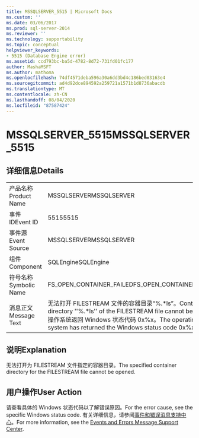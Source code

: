 ```yaml
---
title: MSSQLSERVER_5515 | Microsoft Docs
ms.custom: ''
ms.date: 03/06/2017
ms.prod: sql-server-2014
ms.reviewer: ''
ms.technology: supportability
ms.topic: conceptual
helpviewer_keywords:
- 5515 (Database Engine error)
ms.assetid: ccd793bc-ba5d-4782-8d72-731fd01fc177
author: MashaMSFT
ms.author: mathoma
ms.openlocfilehash: 74df4571deba596a30a6dd3bd4c186bed03163e4
ms.sourcegitcommit: ad4d92dce894592a259721a1571b1d8736abacdb
ms.translationtype: MT
ms.contentlocale: zh-CN
ms.lasthandoff: 08/04/2020
ms.locfileid: "87587424"
---
```

# <a name="mssqlserver_5515"></a><span data-ttu-id="55c4f-102">MSSQLSERVER_5515</span><span class="sxs-lookup"><span data-stu-id="55c4f-102">MSSQLSERVER_5515</span></span>
    
## <a name="details"></a><span data-ttu-id="55c4f-103">详细信息</span><span class="sxs-lookup"><span data-stu-id="55c4f-103">Details</span></span>  
  
|||  
|-|-|  
|<span data-ttu-id="55c4f-104">产品名称</span><span class="sxs-lookup"><span data-stu-id="55c4f-104">Product Name</span></span>|<span data-ttu-id="55c4f-105">MSSQLSERVER</span><span class="sxs-lookup"><span data-stu-id="55c4f-105">MSSQLSERVER</span></span>|  
|<span data-ttu-id="55c4f-106">事件 ID</span><span class="sxs-lookup"><span data-stu-id="55c4f-106">Event ID</span></span>|<span data-ttu-id="55c4f-107">5515</span><span class="sxs-lookup"><span data-stu-id="55c4f-107">5515</span></span>|  
|<span data-ttu-id="55c4f-108">事件源</span><span class="sxs-lookup"><span data-stu-id="55c4f-108">Event Source</span></span>|<span data-ttu-id="55c4f-109">MSSQLSERVER</span><span class="sxs-lookup"><span data-stu-id="55c4f-109">MSSQLSERVER</span></span>|  
|<span data-ttu-id="55c4f-110">组件</span><span class="sxs-lookup"><span data-stu-id="55c4f-110">Component</span></span>|<span data-ttu-id="55c4f-111">SQLEngine</span><span class="sxs-lookup"><span data-stu-id="55c4f-111">SQLEngine</span></span>|  
|<span data-ttu-id="55c4f-112">符号名称</span><span class="sxs-lookup"><span data-stu-id="55c4f-112">Symbolic Name</span></span>|<span data-ttu-id="55c4f-113">FS_OPEN_CONTAINER_FAILED</span><span class="sxs-lookup"><span data-stu-id="55c4f-113">FS_OPEN_CONTAINER_FAILED</span></span>|  
|<span data-ttu-id="55c4f-114">消息正文</span><span class="sxs-lookup"><span data-stu-id="55c4f-114">Message Text</span></span>|<span data-ttu-id="55c4f-115">无法打开 FILESTREAM 文件的容器目录“%.\*ls”。</span><span class="sxs-lookup"><span data-stu-id="55c4f-115">Container directory ''%.\*ls'' of the FILESTREAM file cannot be opened.</span></span> <span data-ttu-id="55c4f-116">操作系统返回 Windows 状态代码 0x%x。</span><span class="sxs-lookup"><span data-stu-id="55c4f-116">The operating system has returned the Windows status code 0x%x.</span></span>|  
  
## <a name="explanation"></a><span data-ttu-id="55c4f-117">说明</span><span class="sxs-lookup"><span data-stu-id="55c4f-117">Explanation</span></span>  
 <span data-ttu-id="55c4f-118">无法打开为 FILESTREAM 文件指定的容器目录。</span><span class="sxs-lookup"><span data-stu-id="55c4f-118">The specified container directory for the FILESTREAM file cannot be opened.</span></span>  
  
## <a name="user-action"></a><span data-ttu-id="55c4f-119">用户操作</span><span class="sxs-lookup"><span data-stu-id="55c4f-119">User Action</span></span>  
 <span data-ttu-id="55c4f-120">请查看具体的 Windows 状态代码以了解错误原因。</span><span class="sxs-lookup"><span data-stu-id="55c4f-120">For the error cause, see the specific Windows status code.</span></span> <span data-ttu-id="55c4f-121">有关详细信息，请参阅[事件和错误消息支持中心](https://support.microsoft.com/search?query=events%20and%20errors)。</span><span class="sxs-lookup"><span data-stu-id="55c4f-121">For more information, see the [Events and Errors Message Support Center](https://support.microsoft.com/search?query=events%20and%20errors).</span></span>  
  
  
